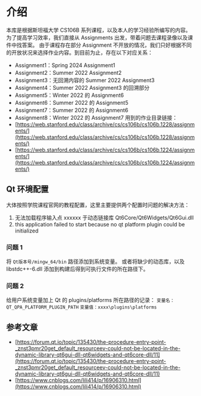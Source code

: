 # 介绍
本库是根据斯坦福大学 CS106B 系列课程，以及本人的学习经验所编写的内容。
为了提高学习效率，我们直接从 Assignments 出发，带着问题去课程录像以及课件中找答案。
由于课程存在部分 Assignment 不开放的情况，我们只好根据不同的开放状况来选择作业内容。到目前为止，存在以下对应关系：

- Assignment1：Spring 2024 Assignment1
- Assignment2：Summer 2022 Assignment2
- Assignment3：无回溯内容的 Summer 2022 Assignment3
- Assignment4：Summer 2022 Assignment3 的回溯部分 
- Assignment5：Winter 2022 的 Assignment6 
- Assignment6：Summer 2022 的 Assignment5
- Assignment7：Summer 2022 的 Assignment6
- Assignment8：Winter 2022 的 Assignment7
用到的作业目录链接：
- [https://web.stanford.edu/class/archive/cs/cs106b/cs106b.1228/assignments/](https://web.stanford.edu/class/archive/cs/cs106b/cs106b.1228/assignments/)
- [https://web.stanford.edu/class/archive/cs/cs106b/cs106b.1224/assignments/](https://web.stanford.edu/class/archive/cs/cs106b/cs106b.1224/assignments/)
## Qt 环境配置
大体按照学院课程官网的教程配置，这里主要提供两个配置时问题的解决方法：

1. 无法加载程序输入点 xxxxxx 于动态链接库 Qt6Core/Qt6Widgets/Qt6Gui.dll
2. this application failed to start because no qt platform plugin could be initialized
### 问题 1
将 `Qt版本号/mingw_64/bin` 路径添加到系统变量。
或者将缺少的动态库，以及 libstdc++-6.dll 添加到构建后得到可执行文件的所在路径下。
### 问题 2
给用户系统变量加上 Qt 的 plugins/platforms 所在路径的记录：
`变量名：QT_QPA_PLATFORM_PLUGIN_PATH`
`变量值：xxxx\plugins\platforms`
## 参考文章

- [https://forum.qt.io/topic/135430/the-procedure-entry-point-_znst3pmr20get_default_resourceev-could-not-be-located-in-the-dynamic-library-qt6gui-dll-qt6widgets-and-qt6core-dll/11](https://forum.qt.io/topic/135430/the-procedure-entry-point-_znst3pmr20get_default_resourceev-could-not-be-located-in-the-dynamic-library-qt6gui-dll-qt6widgets-and-qt6core-dll/11)
- [https://www.cnblogs.com/lili414/p/16906310.html](https://www.cnblogs.com/lili414/p/16906310.html)
